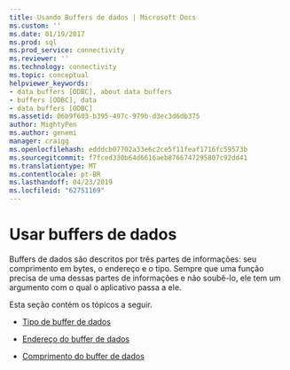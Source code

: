 ```yaml
---
title: Usando Buffers de dados | Microsoft Docs
ms.custom: ''
ms.date: 01/19/2017
ms.prod: sql
ms.prod_service: connectivity
ms.reviewer: ''
ms.technology: connectivity
ms.topic: conceptual
helpviewer_keywords:
- data buffers [ODBC], about data buffers
- buffers [ODBC], data
- data buffers [ODBC]
ms.assetid: 06b9f603-b395-497c-979b-d3ec3d6db375
author: MightyPen
ms.author: genemi
manager: craigg
ms.openlocfilehash: edddcb07702a33e6c2ce5f11feaf1716fc59573b
ms.sourcegitcommit: f7fced330b64d6616aeb8766747295807c92dd41
ms.translationtype: MT
ms.contentlocale: pt-BR
ms.lasthandoff: 04/23/2019
ms.locfileid: "62751169"
---
```

# <a name="using-data-buffers"></a>Usar buffers de dados
Buffers de dados são descritos por três partes de informações: seu comprimento em bytes, o endereço e o tipo. Sempre que uma função precisa de uma dessas partes de informações e não soubê-lo, ele tem um argumento com o qual o aplicativo passa a ele.  
  
 Esta seção contém os tópicos a seguir.  
  
-   [Tipo de buffer de dados](../../../odbc/reference/develop-app/data-buffer-type.md)  
  
-   [Endereço do buffer de dados](../../../odbc/reference/develop-app/data-buffer-address.md)  
  
-   [Comprimento do buffer de dados](../../../odbc/reference/develop-app/data-buffer-length.md)
